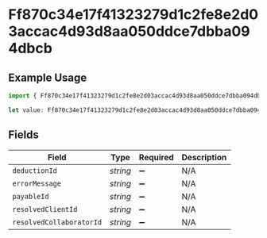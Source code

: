 # Ff870c34e17f41323279d1c2fe8e2d03accac4d93d8aa050ddce7dbba094dbcb

## Example Usage

```typescript
import { Ff870c34e17f41323279d1c2fe8e2d03accac4d93d8aa050ddce7dbba094dbcb } from "@wingspan/payments/sdk/models/shared";

let value: Ff870c34e17f41323279d1c2fe8e2d03accac4d93d8aa050ddce7dbba094dbcb = {};
```

## Fields

| Field                    | Type                     | Required                 | Description              |
| ------------------------ | ------------------------ | ------------------------ | ------------------------ |
| `deductionId`            | *string*                 | :heavy_minus_sign:       | N/A                      |
| `errorMessage`           | *string*                 | :heavy_minus_sign:       | N/A                      |
| `payableId`              | *string*                 | :heavy_minus_sign:       | N/A                      |
| `resolvedClientId`       | *string*                 | :heavy_minus_sign:       | N/A                      |
| `resolvedCollaboratorId` | *string*                 | :heavy_minus_sign:       | N/A                      |
